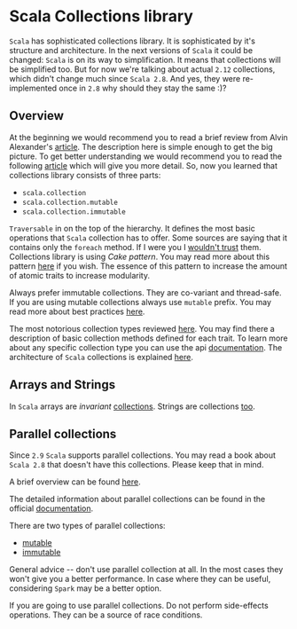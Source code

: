 Scala Collections library
=========================

`Scala` has sophisticated collections library. It is sophisticated by it's
structure and architecture. In the next versions of `Scala` it could be changed:
`Scala` is on its way to simplification. It means that collections will be
simplified too. But for now we're talking about actual `2.12` collections, which
didn't change much since `Scala 2.8`. And yes, they were re-implemented once in
`2.8` why should they stay the same :)?

## Overview
At the beginning we would recommend you to read a brief review from Alvin
Alexander's [article][overview_1_aa]. The description here is simple enough to
get the big picture. To get better understanding we would recommend you to read
the following [article][overview_2] which will give you more detail. So, now you
learned that collections library consists of three parts:

  - `scala.collection`
  - `scala.collection.mutable`
  - `scala.collection.immutable`

`Traversable` in on the top of the hierarchy. It defines the most basic
operations that `Scala` collection has to offer. Some sources are saying that it
contains only the `foreach` method. If I were you I
[wouldn't trust][methods_from_traversable_like] them. Collections library is
using *Cake pattern*. You may read more about this pattern [here][cake_pattern]
if you wish. The essence of this pattern to increase the amount of atomic traits
to increase modularity.

Always prefer immutable collections. They are co-variant and thread-safe. If
you are using mutable collections always use `mutable` prefix. You may read
more about best practices [here][collections_best_practices].

The most notorious collection types reviewed [here][collections]. You may find
there a description of basic collection methods defined for each trait. To
learn more about any specific collection type you can use the api
[documentation][scaladoc].
The architecture of `Scala` collections is explained [here][arch].


## Arrays and Strings
In `Scala` arrays are *invariant* [collections][collections_arrays]. Strings
are collections [too][collections_strings].


## Parallel collections
Since `2.9` `Scala` supports parallel collections. You may read a book about
`Scala 2.8` that doesn't have this collections. Please keep that in mind.

A brief overview can be found [here][parallel_brief].

The detailed information about parallel collections can be found in the official
[documentation][parallel_doc].

There are two types of parallel collections:

  - [mutable][parallel_mutable]
  - [immutable][parallel_immutable]

General advice -- don't use parallel collection at all. In the most cases they
won't give you a better performance. In case where they can be useful,
considering `Spark` may be a better option.

If you are going to use parallel collections. Do not perform side-effects
operations. They can be a source of race conditions.

[overview_1_aa]: http://alvinalexander.com/scala/understanding-scala-collections-hierarchy-cookbook
[overview_2]: http://www.47deg.com/blog/adventures-with-scala-collections
[methods_from_traversable_like]: http://bit.ly/2hX38tv
[cake_pattern]: http://www.cakesolutions.net/teamblogs/2011/12/19/cake-pattern-in-depth
[collections_best_practices]: https://twitter.github.io/effectivescala/#Collections-Use

[arch]: http://docs.scala-lang.org/overviews/core/architecture-of-scala-collections.html
[scaladoc]: https://www.scala-lang.org/api/current/index.html

[collections]: http://docs.scala-lang.org/overviews/collections/introduction
[collections_arrays]: http://docs.scala-lang.org/overviews/collections/arrays.html
[collections_strings]: http://docs.scala-lang.org/overviews/collections/strings

[parallel_brief]: http://alvinalexander.com/scala/how-to-use-parallel-collections-in-scala-performance
[parallel_doc]: http://docs.scala-lang.org/overviews/parallel-collections/overview.html
[parallel_immutable]: https://www.scala-lang.org/api/current/index.html#scala.collection.parallel.immutable.package
[parallel_mutable]: http://www.scala-lang.org/api/current/index.html#scala.collection.parallel.mutable.package

